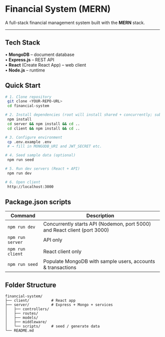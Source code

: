# Financial System (MERN)

A full-stack financial management system built with the **MERN** stack.

---

## Tech Stack

• **MongoDB** – document database  
• **Express.js** – REST API  
• **React** (Create React App) – web client  
• **Node.js** – runtime  

## Quick Start

```bash
# 1. Clone repository
 git clone <YOUR-REPO-URL>
 cd financial-system

# 2. Install dependencies (root will install shared + concurrently; sub-packages install their own)
 npm install
 cd server && npm install && cd ..
 cd client && npm install && cd ..

# 3. Configure environment
 cp .env.example .env
 # → fill in MONGODB_URI and JWT_SECRET etc.

# 4. Seed sample data (optional)
 npm run seed

# 5. Run dev servers (React + API)
 npm run dev

# 6. Open client
 http://localhost:3000
```

## Package.json scripts

| Command | Description |
|---------|-------------|
| `npm run dev` | Concurrently starts API (Nodemon, port 5000) and React client (port 3000) |
| `npm run server` | API only |
| `npm run client` | React client only |
| `npm run seed` | Populate MongoDB with sample users, accounts & transactions |

## Folder Structure

```
financial-system/
├── client/          # React app
├── server/          # Express + Mongo + services
│   ├── controllers/
│   ├── routes/
│   ├── models/
│   ├── middleware/
│   └── scripts/     # seed / generate data
└── README.md
```

